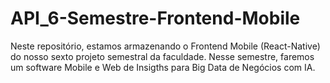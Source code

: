 # API_6-Semestre-Frontend-Mobile
Neste repositório, estamos armazenando o Frontend Mobile (React-Native) do nosso sexto projeto semestral da faculdade. Nesse semestre, faremos um software Mobile e Web de Insigths para Big Data de Negócios com IA.
